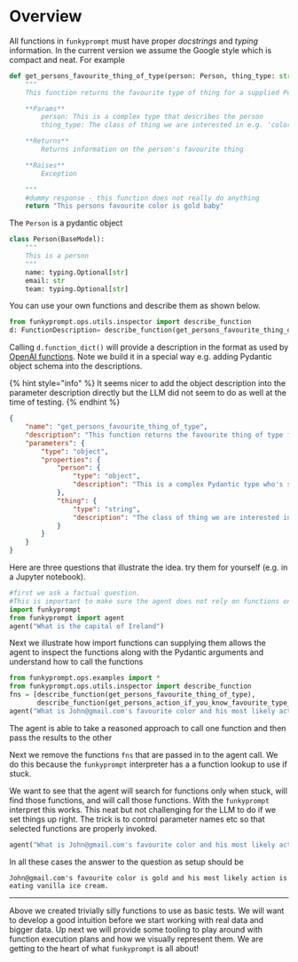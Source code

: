 # Overview

All functions in `funkyprompt` must have proper _docstrings_ and _typing_ information. In the current version we assume the Google style which is compact and neat. For example

```python
def get_persons_favourite_thing_of_type(person: Person, thing_type: str) -> str:
    """
    This function returns the favourite type of thing for a supplied Person

    **Params**
        person: This is a complex type that describes the person
        thing_type: The class of thing we are interested in e.g. 'color', 'food' or 'animal'

    **Returns**
        Returns information on the person's favourite thing

    **Raises**
        Exception

    """
    #dummy response - this function does not really do anything
    return "This persons favourite color is gold baby"
```

The `Person` is a pydantic object

```python
class Person(BaseModel):
    """
    This is a person
    """
    name: typing.Optional[str]
    email: str
    team: typing.Optional[str]
```

You can use your own functions and describe them as shown below.&#x20;

```python
from funkyprompt.ops.utils.inspector import describe_function
d: FunctionDescription= describe_function(get_persons_favourite_thing_of_type)
```

Calling `d.function_dict()` will provide a description in the format as used by [OpenAI functions](https://openai.com/blog/function-calling-and-other-api-updates). Note we build it in a special way e.g. adding Pydantic object schema into the descriptions.

{% hint style="info" %}
It seems nicer to add the object description into the parameter description directly but the LLM did not seem to do as well at the time of testing.
{% endhint %}

````json
{
    "name": "get_persons_favourite_thing_of_type",
    "description": "This function returns the favourite thing of type for a supplied Person\\nThe parameter [person] is a Pydantic object type described below: \\njson```<<PYDANTIC PERSON DEF>>```\\n",
    "parameters": {
        "type": "object",
        "properties": {
            "person": {
                "type": "object",
                "description": "This is a complex Pydantic type who's schema is described in the function description"
            },
            "thing": {
                "type": "string",
                "description": "The class of thing we are interested in e.g. 'color', 'food' or 'animal'"
            }
        }
    }
}
````

Here are three questions that illustrate the idea. try them for yourself (e.g. in a Jupyter notebook).&#x20;

```python
#first we ask a factual question.
#This is important to make sure the agent does not rely on functions only
import funkyprompt
from funkyprompt import agent
agent("What is the capital of Ireland")
```

Next we illustrate how import functions can supplying them allows the agent to inspect the functions along with the Pydantic arguments and understand how to call the functions

```python
from funkyprompt.ops.examples import *
from funkyprompt.ops.utils.inspector import describe_function
fns = [describe_function(get_persons_favourite_thing_of_type),
       describe_function(get_persons_action_if_you_know_favourite_type_of_thing)]
agent("What is John@gmail.com's favourite color and his most likely action?", fns)
```

The agent is able to take a reasoned approach to call one function and then pass the results to the other

Next we remove the functions `fns` that are passed in to the agent call. We do this because the `funkyprompt` interpreter has a a function lookup to use if stuck.&#x20;

We want to see that the agent will search for functions only when stuck, will find those functions, and will call those functions. With the `funkyprompt` interpret this works. This neat but not challenging for the LLM to do if we set things up right. The trick is to control parameter names etc so that selected functions are properly invoked.&#x20;

```python
agent("What is John@gmail.com's favourite color and his most likely action?")
```

In all these cases the answer to the question as setup should be

```
John@gmail.com's favourite color is gold and his most likely action is eating vanilla ice cream.
```

***

Above we created trivially silly functions to use as basic tests. We will want to develop a good intuition before we start working with real data and bigger data. Up next we will provide some tooling to play around with function execution plans and how we visually represent them. We are getting to the heart of what `funkyprompt` is all about!
